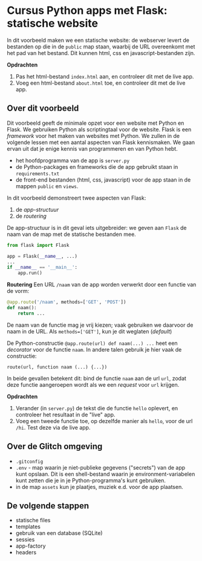 Cursus Python apps met Flask: statische website
===============================================

In dit voorbeeld maken we een statische website:
de webserver levert de bestanden op die in de `public` map staan,
waarbij de URL overeenkomt met het pad van het bestand.
Dit kunnen html, css en javascript-bestanden zijn.

**Opdrachten**

1. Pas het html-bestand `index.html` aan, en controleer dit met de live app.
2. Voeg een html-bestand `about.html` toe, en controleer dit met de live app.

Over dit voorbeeld
------------------

Dit voorbeeld geeft de minimale opzet voor een website met Python en Flask.
We gebruiken Python als scriptingtaal voor de website.
Flask is een *framework* voor het maken van websites met Python.
We zullen in de volgende lessen met een aantal aspecten van Flask kennismaken.
We gaan ervan uit dat je enige kennis van programmeren en van Python hebt.

- het hoofdprogramma van de app is `server.py`
- de Python-packages en frameworks die de app gebruikt staan in `requirements.txt`
- de front-end bestanden (html, css, javascript) voor de app staan in de mappen `public` en `views`.

In dit voorbeeld demonstreert twee aspecten van Flask:

1. de *app-structuur*
2. de *routering*

De app-structuur is in dit geval iets uitgebreider:
we geven aan `Flask` de naam van de map met de statische bestanden mee.

```Python
from flask import Flask

app = Flask(__name__, ...)
...
if __name__ == '__main__':
    app.run()
```

**Routering** 
Een URL `/naam` van de app worden verwerkt door een functie van de vorm:

```Python
@app.route('/naam', methods=['GET', 'POST'])
def naam():
    return ...
```

De naam van de functie mag je vrij kiezen; 
vaak gebruiken we daarvoor de naam in de URL.
Als `methods=['GET']`, kun je dit weglaten (*default*)

De Python-constructie `@app.route(url) def naam(...) ...` heet een *decorator* voor de functie `naam`.
In andere talen gebruik je hier vaak de constructie:

```
route(url, function naam (...) {...})
```
In beide gevallen betekent dit: bind de functie `naam` aan de url `url`,
zodat deze functie aangeroepen wordt als we een *request* voor `url` krijgen.


**Opdrachten**

1. Verander (in `server.py`) de tekst die de functie `hello` oplevert, 
   en controleer het resultaat in de "live" app.
2. Voeg een tweede functie toe, op dezelfde manier als `hello`, voor de url `/hi`. 
   Test deze via de live app.

Over de Glitch omgeving
-----------------------

- `.gitconfig`
- `.env` - map waarin je niet-publieke gegevens ("secrets") van de app kunt opslaan. Dit is een shell-bestand waarin je environment-variabelen kunt zetten die je in je Python-programma's kunt gebruiken.
- in de map `assets` kun je plaatjes, muziek e.d. voor de app plaatsen.

De volgende stappen
-------------------

* statische files
* templates
* gebruik van een database (SQLite)
* sessies
* app-factory
* headers
